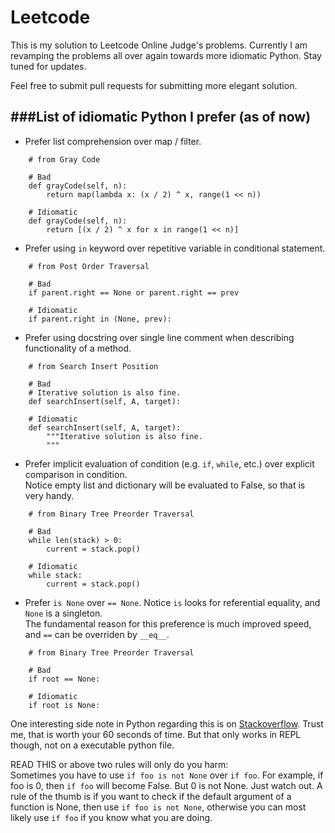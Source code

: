 Leetcode  
===  
  
This is my solution to Leetcode Online Judge's problems. Currently I am revamping the problems all over again towards more idiomatic Python. Stay tuned for updates.  

Feel free to submit pull requests for submitting more elegant solution.

###List of idiomatic Python I prefer (as of now)  
---  
- Prefer list comprehension over map / filter.  
```
	# from Gray Code

	# Bad
	def grayCode(self, n):
        return map(lambda x: (x / 2) ^ x, range(1 << n))

	# Idiomatic
	def grayCode(self, n):
        return [(x / 2) ^ x for x in range(1 << n)]
```
- Prefer using `in` keyword over repetitive variable in conditional statement.  
```
	# from Post Order Traversal

	# Bad
	if parent.right == None or parent.right == prev

	# Idiomatic
	if parent.right in (None, prev):
```
- Prefer using docstring over single line comment when describing functionality of a method.
```
	# from Search Insert Position

	# Bad
	# Iterative solution is also fine.
	def searchInsert(self, A, target):

	# Idiomatic
	def searchInsert(self, A, target):
    	"""Iterative solution is also fine.
    	"""
```
- Prefer implicit evaluation of condition (e.g. `if`, `while`, etc.) over explicit comparison in condition.  
Notice empty list and dictionary will be evaluated to False, so that is very handy.  
```
	# from Binary Tree Preorder Traversal

	# Bad
	while len(stack) > 0:
		current = stack.pop()

	# Idiomatic
	while stack:
		current = stack.pop()
```
- Prefer `is None` over `== None`. Notice `is` looks for referential equality, and `None` is a singleton.  
The fundamental reason for this preference is much improved speed, and `==` can be overriden by `__eq__`.
```
	# from Binary Tree Preorder Traversal

	# Bad
	if root == None:

	# Idiomatic
	if root is None:
```
One interesting side note in Python regarding this is on [Stackoverflow](http://stackoverflow.com/questions/306313/python-is-operator-behaves-unexpectedly-with-integers/306347). Trust me, that is worth your 60 seconds of time. But that only works in REPL though, not on a executable python file.  
  
READ THIS or above two rules will only do you harm:  
Sometimes you have to use `if foo is not None` over `if foo`. For example, if foo is 0, then `if foo` will become False. But 0 is not None. Just watch out. A rule of the thumb is if you want to check if the default argument of a function is None, then use `if foo is not None`, otherwise you can most likely use `if foo` if you know what you are doing.